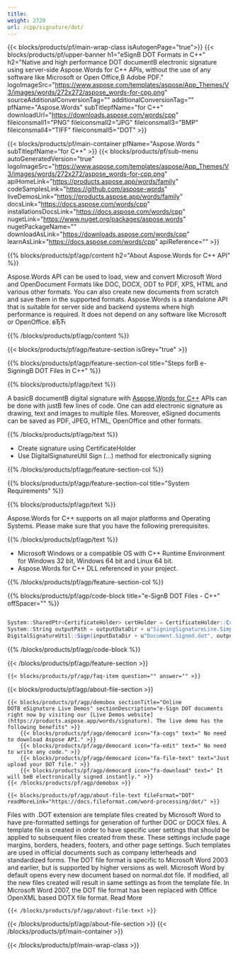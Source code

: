 ```yaml
---
title:  
weight: 2720
url: /cpp/signature/dot/ 
---
```


{{< blocks/products/pf/main-wrap-class isAutogenPage="true">}}
{{< blocks/products/pf/upper-banner h1="eSignВ DOT Formats in C++" h2="Native and high performance DOT documentВ electronic signature using server-side Aspose.Words for C++ APIs, without the use of any software like Microsoft or Open Office,В Adobe PDF." logoImageSrc="https://www.aspose.com/templates/aspose/App_Themes/V3/images/words/272x272/aspose_words-for-cpp.png" sourceAdditionalConversionTag="" additionalConversionTag="" pfName="Aspose.Words" subTitlepfName="for C++" downloadUrl="https://downloads.aspose.com/words/cpp" fileiconsmall1="PNG" fileiconsmall2="JPG" fileiconsmall3="BMP" fileiconsmall4="TIFF" fileiconsmall5="DOT" >}}

{{< blocks/products/pf/main-container pfName="Aspose.Words " subTitlepfName="for C++" >}}
{{< blocks/products/pf/sub-menu autoGeneratedVersion="true" logoImageSrc="https://www.aspose.com/templates/aspose/App_Themes/V3/images/words/272x272/aspose_words-for-cpp.png" apiHomeLink="https://products.aspose.app/words/family" codeSamplesLink="https://github.com/aspose-words" liveDemosLink="https://products.aspose.app/words/family" docsLink="https://docs.aspose.com/words/cpp" installationsDocsLink="https://docs.aspose.com/words/cpp" nugetLink="https://www.nuget.org/packages/aspose.words" nugetPackageName="" downloadAsLink="https://downloads.aspose.com/words/cpp" learnAsLink="https://docs.aspose.com/words/cpp" apiReference="" >}}

{{% blocks/products/pf/agp/content h2="About Aspose.Words for C++ API" %}}

 Aspose.Words API can be used to load, view and convert Microsoft Word and OpenDocument Formats like DOC, DOCX, ODT to PDF, XPS, HTML and various other formats. You can also create new documents from scratch and save them in the supported formats. Aspose.Words is a standalone API that is suitable for server side and backend systems where high performance is required. It does not depend on any software like Microsoft or OpenOffice. вЂЋ

{{% /blocks/products/pf/agp/content %}}

{{< blocks/products/pf/agp/feature-section isGrey="true" >}}

{{% blocks/products/pf/agp/feature-section-col title="Steps forВ e-SigningВ DOT Files in C++" %}}

{{% blocks/products/pf/agp/text %}}

 A basicВ documentВ digital signature with
 [Aspose.Words for C++](https://products.aspose.com/words/cpp) 
 APIs can be done with justВ few lines of code. One can add electronic signature as drawing, text and images to multiple files. Moreover, eSigned documents can be saved as PDF, JPEG, HTML, OpenOffice and other formats.

{{% /blocks/products/pf/agp/text %}}

+  Create signature using CertificateHolder
+  Use DigitalSignatureUtil Sign (...) method for electronically signing

{{% /blocks/products/pf/agp/feature-section-col %}}

{{% blocks/products/pf/agp/feature-section-col title="System Requirements" %}}

{{% blocks/products/pf/agp/text %}}

 Aspose.Words for C++ supports on all major platforms and Operating Systems. Please make sure that you have the following prerequisites.

{{% /blocks/products/pf/agp/text %}}

-  Microsoft Windows or a compatible OS with C++ Runtime Environment for Windows 32 bit, Windows 64 bit and Linux 64 bit.
-  Aspose.Words for C++ DLL referenced in your project.

{{% /blocks/products/pf/agp/feature-section-col %}}

{{% blocks/products/pf/agp/code-block title="e-SignВ DOT Files - C++" offSpacer="" %}}

```cs

System::SharedPtr<CertificateHolder> certHolder = CertificateHolder::Create(inputDataDir + u"signature.pfx", u"signature");
System::String outputPath = outputDataDir + u"SigningSignatureLine.SimpleDocumentSigning_out.dot";
DigitalSignatureUtil::Sign(inputDataDir + u"Document.Signed.dot", outputPath, certHolder);  

```

{{% /blocks/products/pf/agp/code-block %}}

{{< /blocks/products/pf/agp/feature-section >}}

    {{< blocks/products/pf/agp/faq-item question="" answer="" >}}
 

{{< blocks/products/pf/agp/about-file-section >}}

    {{< blocks/products/pf/agp/demobox sectionTitle="Online DOTВ eSignature Live Demos" sectionDescription="e-Sign DOT documents right now by visiting our [Live Demos website](https://products.aspose.app/words/signature). The live demo has the following benefits" >}}
        {{< blocks/products/pf/agp/democard icon="fa-cogs" text=" No need to download Aspose API." >}}
        {{< blocks/products/pf/agp/democard icon="fa-edit" text=" No need to write any code." >}}
        {{< blocks/products/pf/agp/democard icon="fa-file-text" text="Just upload your DOT file." >}}
        {{< blocks/products/pf/agp/democard icon="fa-download" text=" It will beВ electronically signed instantly." >}}
    {{< /blocks/products/pf/agp/demobox >}}

    {{< blocks/products/pf/agp/about-file-text fileFormat="DOT" readMoreLink="https://docs.fileformat.com/word-processing/dot/" >}}
Files with .DOT extension are template files created by Microsoft Word to have pre-formatted settings for generation of further DOC or DOCX files. A template file is created in order to have specific user settings that should be applied to subsequent files created from these. These settings include page margins, borders, headers, footers, and other page settings. Such templates are used in official documents such as company letterheads and standardized forms. The DOT file format is specific to Microsoft Word 2003 and earlier, but is supported by higher versions as well. Microsoft Word by default opens every new document based on normal.dot file. If modified, all the new files created will result in same settings as from the template file. In Microsoft Word 2007, the DOT file format has been replaced with Office OpenXML based DOTX file format. Read More

    {{< /blocks/products/pf/agp/about-file-text >}}

{{< /blocks/products/pf/agp/about-file-section >}}
{{< /blocks/products/pf/main-container >}}
    
{{< /blocks/products/pf/main-wrap-class >}}